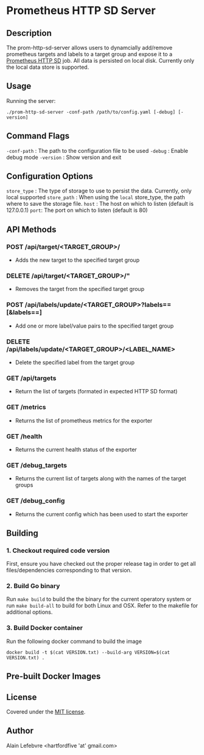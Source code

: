 # Prometheus HTTP SD Server

## Description

The prom-http-sd-server allows users to dynamcially add/remove prometheus targets and labels to a target group and expose it to a [Prometheus HTTP SD](https://prometheus.io/docs/prometheus/latest/http_sd/) job.  All data is persisted on local disk.  Currently only the local data store is supported.

## Usage

Running the server:
```
./prom-http-sd-server -conf-path /path/to/config.yaml [-debug] [-version]
```

## Command Flags

`-conf-path` : The path to the configuration file to be used
`-debug` : Enable debug mode
`-version` : Show version and exit

## Configuration Options

`store_type` : The type of storage to use to persist the data.  Currently, only local supported
`store_path` : When using the `local` store_type, the path where to save the storage file.
`host` : The host on which to listen (default is 127.0.0.1)
`port`: The port on which to listen (default is 80)

## API Methods

### POST /api/target/<TARGET_GROUP>/<TARGET>
* Adds the new target to the specified target group

### DELETE /api/target/<TARGET_GROUP>/<TARGET>"
* Removes the target from the specified target group

### POST /api/labels/update/<TARGET_GROUP>?labels=<LABEL>=<VALUE>[&labels=<LABEL>=<VALUE>]
* Add one or more label/value pairs to the specified target group

### DELETE /api/labels/update/<TARGET_GROUP>/<LABEL_NAME>
* Delete the specified label from the target group

### GET /api/targets
* Return the list of targets (formated in expected HTTP SD format)

### GET /metrics
* Returns the list of prometheus metrics for the exporter

### GET /health
*  Returns the current health status of the exporter

### GET /debug_targets
* Returns the current list of targets along with the names of the target groups

### GET /debug_config
* Returns the current config which has been used to start the exporter


## Building

### 1. Checkout required code version

First, ensure you have checked out the proper release tag in order to get all files/dependencies corresponding to that version. 

### 2. Build Go binary

Run `make build` to build the the binary for the current operatory system or run `make build-all` to build for both Linux and OSX.   Refer to the makefile for additional options.

### 3. Build Docker container
Run the following docker command to build the image
```
docker build -t $(cat VERSION.txt) --build-arg VERSION=$(cat VERSION.txt) .
```

## Pre-built Docker Images




## License

Covered under the [MIT license](LICENSE.md).

## Author

Alain Lefebvre <hartfordfive 'at' gmail.com>